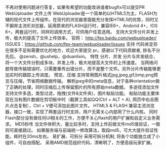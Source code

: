 不再对使用问题进行答复，如果有希望的功能改进或者bugfix可以提交PR WebUploader 文件上传 WebUploader是一个简单的以HTML5为主，FLASH为辅的现代文件上传组件。在现代的浏览器里面能充分发挥HTML5的优势，同时又不摒弃主流IE浏览器，延用原来的FLASH运行时，兼容IE6+，Andorid 4+，IOS 6+。两套运行时，同样的调用方式，可供用户任意选用。 支持大文件分片并发上传，极大的提高了文件上传效率。 官网： http://fex.baidu.com/webuploader/ ISSUES：https://github.com/fex-team/webuploader/issues 支持 代码肯定存在很多不足和需要优化的地方，欢迎大家提交 pr。感谢以下代码贡献者, 排名不分先后。 @zensh，@ushelp，@duanlixin。 特性 分片、并发 分片与并发结合，将一个大文件分割成多块，并发上传，极大地提高大文件的上传速度。 当网络问题导致传输错误时，只需要重传出错分片，而不是整个文件。另外分片传输能够更加实时的跟踪上传进度。 预览、压缩 支持常用图片格式jpg,jpeg,gif,bmp,png预览与压缩，节省网络数据传输。 解析jpeg中的meta信息，对于各种orientation做了正确的处理，同时压缩后上传保留图片的所有原始meta数据。 多途径添加文件 支持文件多选，类型过滤，拖拽(文件&文件夹)，图片粘贴功能。 粘贴功能主要体现在当有图片数据在剪切板中时（截屏工具如QQ(Ctrl + ALT + A), 网页中右击图片点击复制），Ctrl + V便可添加此图片文件。 HTML5 & FLASH 兼容主流浏览器，接口一致，实现了两套运行时支持，用户无需关心内部用了什么内核。 同时Flash部分没有做任何UI相关的工作，方便不关心flash的用户扩展和自定义业务需求。 MD5秒传 当文件体积大、量比较多时，支持上传前做文件md5值验证，一致则可直接跳过。 如果服务端与前端统一修改算法，取段md5，可大大提升验证性能，耗时在20ms左右。 易扩展、可拆分 采用可拆分机制, 将各个功能独立成了小组件，可自由搭配。 采用AMD规范组织代码，清晰明了，方便高级玩家扩展。